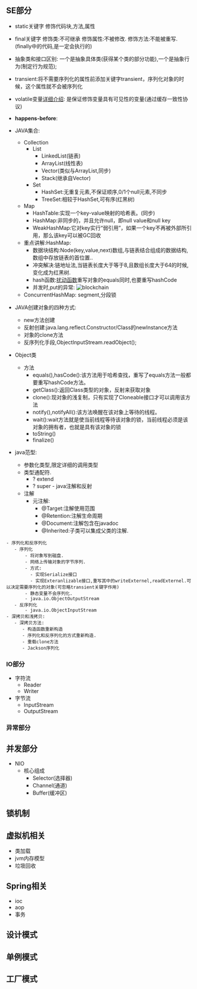 ## SE部分
   - static关键字 修饰代码块,方法,属性
   - final关键字 修饰类:不可继承 修饰属性:不被修改. 修饰方法:不能被重写.(finally中的代码,是一定会执行的)
   - 抽象类和接口区别: 一个是抽象具体类(获得某个类的部分功能),一个是抽象行为(制定行为规范);
   - transient:将不需要序列化的属性前添加关键字transient，序列化对象的时候，这个属性就不会被序列化
   - volatile变量[详细介绍](https://www.cnblogs.com/wangwudi/p/12303772.html): 是保证修饰变量具有可见性的变量(通过缓存一致性协议)
   - **happens-before**:

   - JAVA集合:
      - Collection
         - List
            - LinkedList(链表)
            - ArrayList(线性表)
            - Vector(类似与ArrayList,同步)
            - Stack(继承自Vector)
         - Set
            - HashSet:无重复元素,不保证顺序,0/1个null元素,不同步
            - TreeSet:相较于HashSet,可有序(红黑树)
      - Map
        - HashTable:实现一个key-value映射的哈希表。(同步)
        - HashMap:非同步的，并且允许null，即null value和null key
        - WeakHashMap:它对key实行“弱引用”，如果一个key不再被外部所引用，那么该key可以被GC回收
      - 重点讲解:HashMap:
        - 数据块结构:Node(key,value,next)数组,与链表结合组成的数据结构,数组中存放链表的首位置..
        - 冲突解决:链地址法,当链表长度大于等于8,且数组长度大于64的时候,变化成为红黑树.
        - hash函数:[扰动函数](https://www.cnblogs.com/zhengwang/p/8136164.html)重写对象的equals同时,也要重写hashCode
        - 并发时,put的异常:
        ![blockchain](https://pic2.zhimg.com/80/v2-68f6c6ac43dcdf661a7f28e25a4b5098_1440w.jpg?source=1940ef5c)
      - ConcurrentHashMap: segment,分段锁
   - JAVA创建对象的四种方式:
      - new方法创建
      - 反射创建:java.lang.reflect.Constructor/Class的newInstance方法
      - 对象的clone方法
      - 反序列化手段,ObjectInputStream.readObject();
   -  Object类
      - 方法
         - equals(),hasCode():该方法用于哈希查找，重写了equals方法一般都要重写hashCode方法。
         - getClass():返回Class类型的对象，反射来获取对象
         - clone():现对象的浅复制，只有实现了Cloneable接口才可以调用该方法
         - notify(),notifyAll():该方法唤醒在该对象上等待的线程。
         - wait():wait方法就是使当前线程等待该对象的锁，当前线程必须是该对象的拥有者，也就是具有该对象的锁
         - toString()
         - finalize()
   - java范型:
       - 参数化类型,限定详细的调用类型
       - 类型通配符.
          - ? extend 
          - ? super 
    - java注解和反射
       - 注解
          - 元注解:
             - @Target:注解使用范围
             - @Retention:注解生命周期
             - @Document:注解包含在javadoc
             - @Inherited:子类可以集成父类的注解.
             

    - 序列化和反序列化
       - 序列化
           - 将对象写到磁盘.
           - 网络上传输对象的字节序列.
           - 方式:
             - 实现Serialize接口
             - 实现Exteranlizable接口,重写其中的writeExternel,readExternel.可以决定需要序列化的对象(可忽略transient关键字作用)
           - 静态变量不会序列化.
           - java.io.ObjectOutputStream
       - 反序列化
           - java.io.ObjectInputStream
    - 深拷贝和浅拷贝:
       - 深拷贝方法:
          - 构造函数重新构造
          - 序列化和反序列化的方式重新构造.
          - 重载clone方法
          - Jackson序列化
   ### IO部分
   - 字符流
      - Reader
      - Writer
   - 字节流
      - InputStream
      - OutputStream
   ### 异常部分

## 并发部分
   - NIO
      - 核心组成
         - Selector(选择器)
         - Channel(通道)
         - Buffer(缓冲区)

## 锁机制

## 虚拟机相关
   - 类加载
   - jvm内存模型
   - 垃圾回收
## Spring相关
   - ioc
   - aop
   - 事务
## 设计模式
   ## 单例模式
   ## 工厂模式